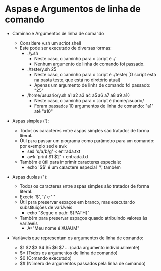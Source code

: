 # Aspas e Argumentos de linha de comando


* Caminho e Argumentos de linha de comando
    * Considere y.sh um script shell
    * Este pode ser executado de diversas formas:
        * ./y.sh
            * Neste caso, o caminho para o script é ./
            * Nenhum argumento de linha de comando foi passado.
        * ./teste/y.sh 25
            * Neste caso, o caminho para o script é ./teste/ (O script está na pasta teste, que está no diretório atual)
            * Apenas um argumento de linha de comando foi passado: "25"
        * /home/usuario/y.sh a1 a2 a3 a4 a5 a6 a7 a8 a9 a10
            * Neste caso, o caminho para o script é /home/usuario/
            * Foram passados 10 argumentos de linha de comando: "a1" até "a10"


* Aspas simples ('):
    * Todos os caracteres entre aspas simples são tratados de forma literal.
    * Útil para passar um programa como parâmetro para um comando: por exemplo sed e awk
        * sed 's/a/b/g' < entrada.txt
        * awk 'print $1 $2' < entrada.txt
    * Também é útil para imprimir caracteres especiais:
        * echo '$$' é um caractere especial, '\\' também


* Aspas duplas ("):
    * Todos os caracteres entre aspas simples são tratados de forma literal.
    * Exceto '$', '\\' e '`'
    * Útil para preservar espaços em branco, mas executando substituições de variáveis
        * echo "Segue o path: ${PATH}"
    * Também para preservar espaços quando atribuindo valores às variáveis
        * A="Meu nome é XUAUM"

    
* Variáveis que representam os argumentos de linha de comando:
    * $1 $2 $3 $4 $5 $6 $7 ... (cada argumento individualmente)
    * $* (Todos os argumentos de linha de comando)
    * $0 (Comando executado)
    * $# (Número de argumentos passados pela linha de comando)

